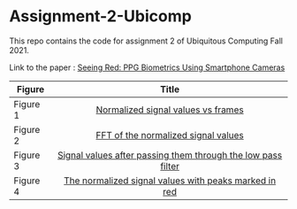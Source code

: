 # Assignment-2-Ubicomp
This repo contains the code for assignment 2 of Ubiquitous Computing Fall 2021.

Link to the paper : [Seeing Red: PPG Biometrics Using Smartphone Cameras](https://arxiv.org/pdf/2004.07088.pdf) 

| Figure              |      Title        
| -------------       |:-------------:
| Figure 1            | [Normalized signal values vs frames](/Figures/Figure_1.png) 
| Figure 2            | [FFT of the normalized signal values](/Figures/FFT.png)     
| Figure 3            | [Signal values after passing them through the low pass filter](/Figures/Low_Pass_Filter.png)
| Figure 4            | [The normalized signal values with peaks marked in red](/Figures/Peaks.png)




